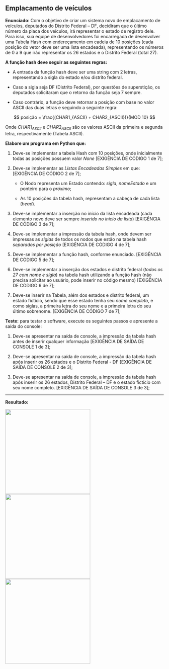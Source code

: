 ## Emplacamento de veículos

**Enunciado**: Com o objetivo de criar um sistema novo de emplacamento de veículos, deputados do Distrito Federal – DF, decidiram que o último número da placa dos veículos, irá representar o estado de registro dele. Para isso, sua equipe de desenvolvedores foi encarregada de desenvolver uma Tabela Hash com endereçamento em cadeia de 10 posições (cada posição do vetor deve ser uma lista encadeada), representando os números de 0 a 9 que irão representar os 26 estados e o Distrito Federal (total 27). 

 

**A função hash deve seguir as seguintes regras:**

* A entrada da função hash deve ser uma string com 2 letras, representando a sigla do estado e/ou distrito federal. 

* Caso a sigla seja DF (Distrito Federal), por questões de superstição, os deputados solicitaram que o retorno da função seja 7 sempre. 

* Caso contrário, a função deve retornar a posição com base no valor ASCII das duas letras e seguindo a seguinte regra: 

$$
posição = \frac{(CHAR1_{ASCII} + CHAR2_{ASCII})}{MOD 10}
$$
 

Onde $CHAR1_{ASCII}$ e $CHAR2_{ASCII}$ são os valores ASCII da primeira e segunda letra, respectivamente (Tabela ASCII).


**Elabore um programa em Python que:** 

1. Deve-se implementar a tabela Hash com 10 posições, onde inicialmente todas as posições possuem valor *None* [EXIGÊNCIA DE CÓDIGO 1 de 7]; 

2. Deve-se implementar as *Listas Encadeadas Simples* em que: [EXIGÊNCIA DE CÓDIGO 2 de 7]; 

    - O Nodo representa um Estado contendo: *sigla*, *nomeEstado* e um ponteiro para o *próximo*; 

    - As 10 posições da tabela hash, representam a cabeça de cada lista (*head*). 

3. Deve-se implementar a inserção no início da lista encadeada (cada elemento novo deve ser sempre *inserido no início da lista*) [EXIGÊNCIA DE CÓDIGO 3 de 7]; 

4. Deve-se implementar a impressão da tabela hash, onde devem ser impressas as *siglas* de todos os nodos que estão na tabela hash *separados por posição* [EXIGÊNCIA DE CÓDIGO 4 de 7]; 

5. Deve-se implementar a função hash, conforme enunciado. [EXIGÊNCIA DE CÓDIGO 5 de 7]; 

6. Deve-se implementar a inserção dos estados e distrito federal (*todos os 27 com nome e sigla*) na tabela hash utilizando a função hash (não precisa solicitar ao usuário, pode inserir no código mesmo) [EXIGÊNCIA DE CÓDIGO 6 de 7]; 

7. Deve-se inserir na Tabela, além dos estados e distrito federal, um estado fictício, sendo que esse estado tenha seu *nome completo*, e como siglas, a primeira letra do seu nome e a primeira letra do seu último sobrenome. [EXIGÊNCIA DE CÓDIGO 7 de 7];


**Teste:** para testar o software, execute os seguintes passos e apresente a saída do console: 

1. Deve-se apresentar na saída de console, a impressão da tabela hash antes de inserir qualquer informação [EXIGÊNCIA DE SAÍDA DE CONSOLE 1 de 3]; 

2. Deve-se apresentar na saída de console, a impressão da tabela hash após inserir os 26 estados e o Distrito Federal - DF [EXIGÊNCIA DE SAÍDA DE CONSOLE 2 de 3];  

3. Deve-se apresentar na saída de console, a impressão da tabela hash após inserir os 26 estados, Distrito Federal – DF e o estado fictício com seu nome completo. [EXIGÊNCIA DE SAÍDA DE CONSOLE 3 de 3];
---
**Resultado:**

<div>
    <img src="image.png" width="270px">
    <img src="image-1.png"  width="270px">
    <img src="image-2.png"  width="270px">
</div>
